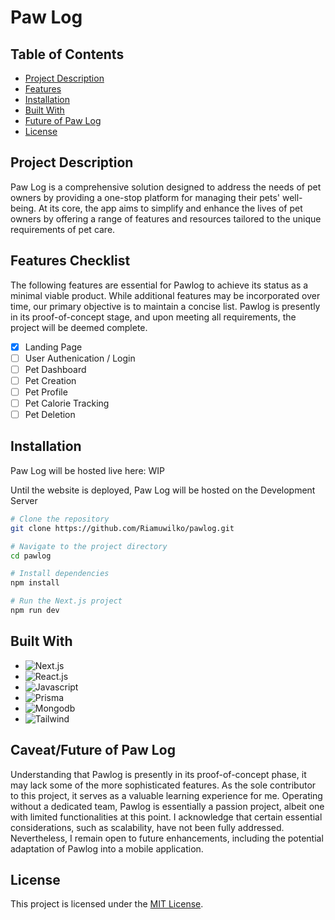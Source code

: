 # Paw Log

## Table of Contents

- [Project Description](#project-description)
- [Features](#features-checklist)
- [Installation](#installation)
- [Built With](#built-with)
- [Future of Paw Log](#future-of-paw-log)
- [License](#license)

## Project Description

Paw Log is a comprehensive solution designed to address the needs of pet owners by providing a one-stop platform for managing their pets' well-being. At its core, the app aims to simplify and enhance the lives of pet owners by offering a range of features and resources tailored to the unique requirements of pet care.

## Features Checklist
The following features are essential for Pawlog to achieve its status as a minimal viable product. While additional features may be incorporated over time, our primary objective is to maintain a concise list. Pawlog is presently in its proof-of-concept stage, and upon meeting all requirements, the project will be deemed complete.
- [x] Landing Page
- [ ] User Authenication / Login
- [ ] Pet Dashboard
- [ ] Pet Creation
- [ ] Pet Profile 
- [ ] Pet Calorie Tracking 
- [ ] Pet Deletion 

## Installation
Paw Log will be hosted live here: WIP

Until the website is deployed, Paw Log will be hosted on the Development Server
```bash
# Clone the repository
git clone https://github.com/Riamuwilko/pawlog.git

# Navigate to the project directory
cd pawlog

# Install dependencies
npm install

# Run the Next.js project
npm run dev

```

## Built With

* ![Next.js]
* ![React.js]
* ![Javascript]
* ![Prisma]
* ![Mongodb]
* ![Tailwind]

## Caveat/Future of Paw Log
Understanding that Pawlog is presently in its proof-of-concept phase, it may lack some of the more sophisticated features. As the sole contributor to this project, it serves as a valuable learning experience for me. Operating without a dedicated team, Pawlog is essentially a passion project, albeit one with limited functionalities at this point. I acknowledge that certain essential considerations, such as scalability, have not been fully addressed. Nevertheless, I remain open to future enhancements, including the potential adaptation of Pawlog into a mobile application.

## License

This project is licensed under the [MIT License](LICENSE).

[Next.js]: https://img.shields.io/badge/next.js-000000?style=for-the-badge&logo=nextdotjs&logoColor=white
[React.js]: https://img.shields.io/badge/React-20232A?style=for-the-badge&logo=react&logoColor=61DAFB
[Mongodb]: https://img.shields.io/badge/MongoDB-4EA94B?style=for-the-badge&logo=mongodb&logoColor=white
[Prisma]: https://img.shields.io/badge/Prisma-3982CE?style=for-the-badge&logo=Prisma&logoColor=white
[Tailwind]: https://img.shields.io/badge/Tailwind_CSS-38B2AC?style=for-the-badge&logo=tailwind-css&logoColor=white
[Javascript]: https://img.shields.io/badge/JavaScript-323330?style=for-the-badge&logo=javascript&logoColor=F7DF1E
